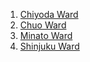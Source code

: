 1. [Chiyoda Ward](https://www.library.chiyoda.tokyo.jp/)
2. [Chuo Ward](https://www.library.city.chuo.tokyo.jp/)
3. [Minato Ward](https://www.lib-minato.jp/)
4. [Shinjuku Ward](https://www.library.shinjuku.tokyo.jp/)
